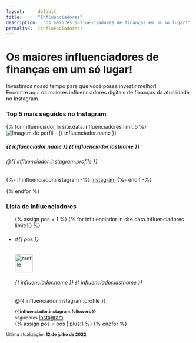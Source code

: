 ```yaml
---
layout:     default
title:      "Influenciadores"
description:  "Os maiores influenciadores de finanças em um só lugar!"
permalink:  /influenciadores/
---
```


<div class="profileiner my-5">
  <div class="text-center mx-lg-auto mb-9">
    <h1 class="display-5 mb-4">Os maiores influenciadores de finanças em um só lugar!</h1>
    <p class="lead">Investimos nosso tempo para que você possa investir melhor! <br>Encontre aqui os maiores influenciadores digitais de finanças da atualidade no Instagram.</p>
  </div>
</div>

<!-- TOP 5 -->
<h3 class="display-6 mt-5 mb-4">Top 5 mais seguidos no Instagram</h3>
<div class="row row-cols-1 row-cols-md-5 g-3">
  {% for influenciador in site.data.influenciadores limit:5 %}
  <div class="col d-flex">
    <div class="card card-body border-light">
      <img class="rounded-circle mb-3 foto" src="{{site.baseurl}}/assets/imgs/influenciadores/{{ influenciador.instagram.profile }}.jpg" alt="Imagem de perfil - {{ influenciador.name }}">
      <h5 class="card-title">{{ influenciador.name }} {{ influenciador.lastname }}</h5>
      <h6 class="card-subtitle mb-2 text-muted">@{{ influenciador.instagram.profile }}</h6>
      <p class="card-text">
        {%- if influenciador.instagram -%}
        <a class="btn btn-outline-primary stretched-link" href="http://www.instagram.com/{{ influenciador.instagram.profile }}" target="_blank" role="button">
          <i class="fab fa-instagram fa-lg"></i> Instagram
        </a>
        {%- endif -%}
      </p>
    </div>
  </div>
  {% endfor %}
</div>

<h3 class="display-6 mt-5 mb-4">Lista de influenciadores</h3>

<ul class="list-group">
  {% assign pos = 1 %}
  {% for influenciador in site.data.influenciadores limit:10 %}
  <li class="list-group-item d-flex flex-wrap gap-3 py-4 align-items-center">
    <h6 class="opacity-50">#{{ pos }}</h6>
    <img src="{{site.baseurl}}/assets/imgs/influenciadores/{{ influenciador.instagram.profile }}.jpg" alt="profile" width="48" height="48" class="rounded-circle flex-shrink-0" alt="Imagem de perfil - {{ influenciador.name }}">
    <div class="flex-fill">
      <h6 class="mb-0">{{ influenciador.name }} {{ influenciador.lastname }}</h6>
      <p class="mb-0 opacity-75">@{{ influenciador.instagram.profile }}</p>
    </div>
    <small class="lh-1 me-2 d-none d-lg-block"><b>{{ influenciador.instagram.followers }}</b><br>seguidores</small>
    <a class="btn btn-outline-primary d-lg-none stretched-link" href="http://www.instagram.com/{{ influenciador.instagram.profile }}" target="_blank" role="button"><i class="fab fa-instagram fa-lg"></i></a>
      <a class="btn btn-outline-primary d-none d-lg-block stretched-link" href="http://www.instagram.com/{{ influenciador.instagram.profile }}" target="_blank" role="button"><i class="fab fa-instagram fa-lg"></i> Instagram</a>
  </li>
  {% assign pos = pos | plus:1 %}
  {% endfor %}
</ul>

<p class="text-muted mt-2"><small>Última atualização: <b>12 de julho de 2022</b>.</small></p>